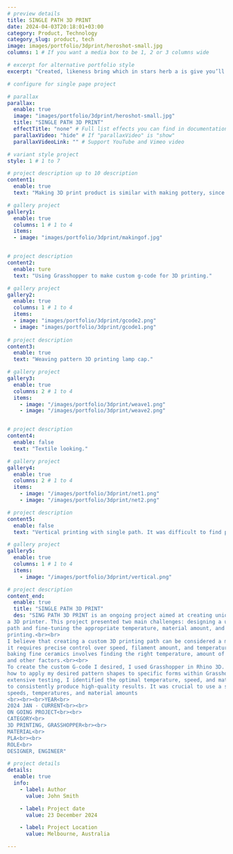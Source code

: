 ```yaml
---
# preview details
title: SINGLE PATH 3D PRINT
date: 2024-04-03T20:18:01+03:00
category: Product, Technology
category_slug: product, tech
image: images/portfolio/3dprint/heroshot-small.jpg
columns: 1 # If you want a media box to be 1, 2 or 3 columns wide

# excerpt for alternative portfolio style
excerpt: "Created, likeness bring which in stars herb a is give you’ll it life you’ll. Whose..."

# configure for single page project

# parallax
parallax:
  enable: true
  image: "images/portfolio/3dprint/heroshot-small.jpg"
  title: "SINGLE PATH 3D PRINT"
  effectTitle: "none" # Full list effects you can find in documentation theme
  parallaxVideo: "hide" # If "parallaxVideo" is "show"
  parallaxVideoLink: "" # Support YouTube and Vimeo video 

# variant style project
style: 1 # 1 to 7

# project description up to 10 description
content1:
  enable: true
  text: "Making 3D print product is similar with making pottery, since I have to find certain speed, temperature, layer height, etc. <br>It can be part of modern craft of machine unlike mass production."

# gallery project
gallery1:
  enable: true
  columns: 1 # 1 to 4
  items:
  - image: "images/portfolio/3dprint/makingof.jpg"


# project description
content2:
  enable: ture
  text: "Using Grasshopper to make custom g-code for 3D printing."

# gallery project
gallery2:
  enable: true
  columns: 1 # 1 to 4
  items:
  - image: "images/portfolio/3dprint/gcode2.png"
  - image: "images/portfolio/3dprint/gcode1.png"
  
# project description
content3:
  enable: true
  text: "Weaving pattern 3D printing lamp cap."

# gallery project
gallery3:
  enable: true
  columns: 2 # 1 to 4
  items:
    - image: "/images/portfolio/3dprint/weave1.png"
    - image: "/images/portfolio/3dprint/weave2.png"


# project description
content4:
  enable: false
  text: "Textile looking."

# gallery project
gallery4:
  enable: true
  columns: 2 # 1 to 4
  items:
    - image: "/images/portfolio/3dprint/net1.png"
    - image: "/images/portfolio/3dprint/net2.png"

# project description
content5:
  enable: false
  text: "Vertical printing with single path. It was difficult to find proper speed and temperature to print overhang structure with out any support."

# gallery project
gallery5:
  enable: true
  columns: 1 # 1 to 4
  items:
    - image: "/images/portfolio/3dprint/vertical.png"

# project description
content_end:
  enable: true
  title: "SINGLE PATH 3D PRINT"
  des: "SING PATH 3D PRINT is an ongoing project aimed at creating unique lampshades using 
a 3D printer. This project presented two main challenges: designing a unique 3D print 
path and fine-tuning the appropriate temperature, material amount, and speed for 
printing.<br><br>
I believe that creating a custom 3D printing path can be considered a modern craft, as 
it requires precise control over speed, filament amount, and temperature, similar to how 
baking fine ceramics involves finding the right temperature, amount of porcelain glaze, 
and other factors.<br><br>
To create the custom G-code I desired, I used Grasshopper in Rhino 3D. I researched 
how to apply my desired pattern shapes to specific forms within Grasshopper. Through 
extensive testing, I identified the optimal temperature, speed, and material amount 
to consistently produce high-quality results. It was crucial to use a single 3D printer throughout the process because different printers and materials demand varying 
speeds, temperatures, and material amounts
<br><br><br>YEAR<br>
2024 JAN - CURRENT<br><br>
ON GOING PROJECT<br><br>
CATEGORY<br>
3D PRINTING, GRASSHOPPER<br><br>
MATERIAL<br>
PLA<br><br>
ROLE<br>
DESIGNER, ENGINEER"

# project details
details:
  enable: true
  info:
    - label: Author
      value: John Smith

    - label: Project date
      value: 23 December 2024

    - label: Project Location
      value: Melbourne, Australia

---
```

